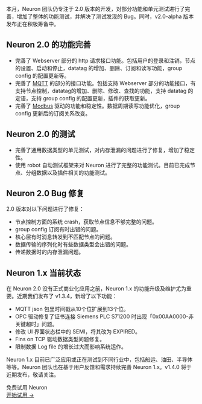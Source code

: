 本月，Neuron 团队仍专注于 2.0 版本的开发，对部分功能和单元测试进行了完善，增加了整体的功能测试，并解决了测试发现的 Bug。同时，v2.0-alpha 版本发布正在积极筹备中。

## Neuron 2.0 的功能完善

- 完善了 Webserver 部分的 http 请求接口功能。包括用户的登录和注销，节点的设置、启动和停止，datatag 的增加、删除、订阅和读写功能，group config 的配置更新等。
- 完善了 [MQTT](https://www.emqx.com/zh/mqtt) 的部分的接口功能。包括支持 Webserver 部分的功能接口，有支持节点控制，datatag的增加、删除、修改、查找的功能，支持 datatag 的定语，支持 group config 的配置更新，插件的获取更新。
- 完善了 [Modbus](https://www.emqx.com/zh/blog/building-modbus-based-iiot-app-with-neuron) 驱动的功能和稳定性。数据周期读写功能优化，group config 更新后的订阅关系改变。

## Neuron 2.0 的测试

- 完善了通用数据类型的单元测试，对内存泄漏的问题进行了修复，增加了稳定性。
- 使用 robot 自动测试框架来对 Neuron 进行了完整的功能测试。目前已完成节点、分组数据以及插件相关的功能测试。

## Neuron 2.0 Bug 修复

2.0 版本对以下问题进行了修复：

- 节点控制方面的系统 crash，获取节点信息不够完整的问题。
- group config 订阅有时出错的问题。
- 核心层有时消息转发到不匹配节点的问题。
- 数据传输的序列化时有些数据类型会出错的问题。
- 传递数据时的内存泄漏问题。

## Neuron 1.x 当前状态

在 Neuron 2.0 没有正式商业化应用之前，Neuron 1.x 的功能升级及维护尤为重要。近期我们发布了 v1.3.4，新增了以下功能：

- MQTT json 包里时间戳从10个位扩展到13个位。
- OPC 驱动修复了证书连接 Siemens PLC S71200 时出现「0x00AA0000-非关键超时」问题。
- 修改 UI 界面状态栏中的 SEMI，将其改为 EXPIRED。
- Fins on TCP 驱动数据类型问题修复。
- 限制数据 Log file 的增长过大而影响系统运作。


Neuron 1.x 目前已广泛应用或正在测试到不同行业中，包括船运、油田、半导体等等。Neuron 团队也在基于用户反馈和需求持续完善 Neuron 1.x。v1.4.0 将于近期发布，敬请关注。


<section class="promotion">
    <div>
        免费试用 Neuron
    </div>
    <a href="https://www.emqx.com/zh/try?product=neuron" class="button is-gradient px-5">开始试用 →</a >
</section>
